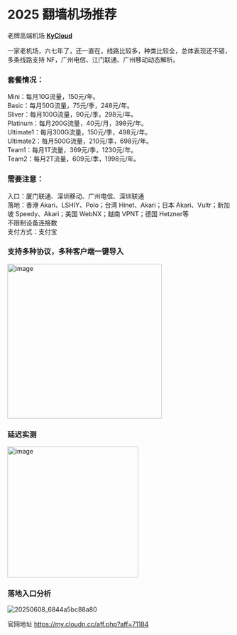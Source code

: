# 2025 翻墙机场推荐
老牌高端机场  [**KyCloud**](https://my.cloudn.cc/aff.php?aff=71184)  

一家老机场，六七年了，还一直在，线路比较多，种类比较全，总体表现还不错，多条线路支持 NF，广州电信、江门联通、广州移动动态解析。

### 套餐情况：

Mini：每月10G流量，150元/年。  
Basic：每月50G流量，75元/季，248元/年。  
Sliver：每月100G流量，90元/季，298元/年。  
Platinum：每月200G流量，40元/月，398元/年。  
Ultimate1：每月300G流量，150元/季，498元/年。  
Ultimate2：每月500G流量，210元/季，698元/年。  
Team1：每月1T流量，369元/季，1230元/年。  
Team2：每月2T流量，609元/季，1998元/年。  

### 需要注意： 
入口：厦门联通、深圳移动、广州电信、深圳联通  
落地：香港 Akari、LSHIY、Polo；台湾 Hinet、Akari；日本 Akari、Vultr；新加坡 Speedy、Akari；美国 WebNX；越南 VPNT；德国 Hetzner等  
不限制设备连接数  
支付方式：支付宝  

### 支持多种协议，多种客户端一键导入   

<img width="348" alt="image" src="https://github.com/user-attachments/assets/736b4364-ad9c-434c-a1e6-95400dae653a" />  
   

### 延迟实测  

<img width="295" alt="image" src="https://github.com/user-attachments/assets/31ee4b2f-3c06-4d53-af28-c6eabd4cc829" />

### 落地入口分析
![20250608_6844a5bc88a80](https://github.com/user-attachments/assets/188a5993-9a57-42ec-92ec-745e20f1500a)  


官网地址
https://my.cloudn.cc/aff.php?aff=71184



